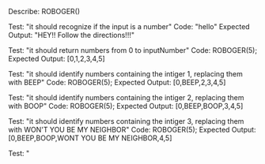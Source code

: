 Describe: ROBOGER()

Test: "it should recognize if the input is a number"
Code: "hello"
Expected Output: "HEY!! Follow the directions!!!"

Test: "it should return numbers from 0 to inputNumber"
Code: ROBOGER(5);
Expected Output: [0,1,2,3,4,5]

Test: "it should identify numbers containing the intiger 1, replacing them with BEEP"
Code: ROBOGER(5);
Expected Output: [0,BEEP,2,3,4,5]

Test: "it should identify numbers containing the intiger 2, replacing them with BOOP"
Code: ROBOGER(5);
Expected Output: [0,BEEP,BOOP,3,4,5]

Test: "it should identify numbers containing the intiger 3, replacing them with WON'T YOU BE MY NEIGHBOR"
Code: ROBOGER(5);
Expected Output: [0,BEEP,BOOP,WONT YOU BE MY NEIGHBOR,4,5]

Test: "